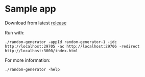 # Sample app

Download from latest [release](https://github.com/LLLLimbo/random-generator/releases)

Run with:

```shell
./random-generator -appId random-generator-1 -idc http://localhost:29705 -ac http://localhost:29706 -redirect http://localhost:3000/index.html
```

For more information:

```shell
./random-generator -help
```